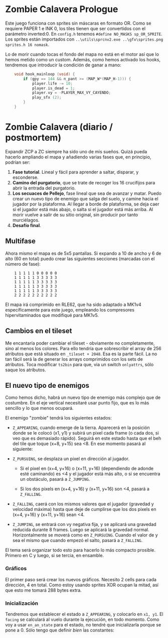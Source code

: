 # Zombie Calavera Prologue

Este juego funciona con sprites sin máscaras en formato OR. Como se requiere PAPER 1 e INK 0, los tiles tienen que ser convertidos con el parámetro inverted:0. En `config.h` tenemos `#define NO_MASKS sp_OR_SPRITE`. Los sprites están importados con `..\utils\sprcnv2.exe ..\gfx\sprites.png sprites.h 16 nomask`. 

Lo de morir cuando tocas el fondo del mapa no está en el motor así que lo hemos metido como un custom. Además, como hemos activado los hooks, tendremos que introducir la condición de ganar a mano:

```c
	void hook_mainloop (void) {
		if (gpy == 144 && n_pant >= (MAP_W*(MAP_H-1))) {
			player.life -= 10;
			player.is_dead = 1;
			player.vy = -PLAYER_MAX_VY_CAYENDO;
			play_sfx (2);
		}
	}
```

# Zombie Calavera (diario / postmortem)

Expandir ZCP a ZC siempre ha sido uno de mis sueños. Quizá pueda hacerlo ampliando el mapa y añadiendo varias fases que, en principio, podrían ser:

1. **Fase tutorial**. Lineal y fácil para aprender a saltar, disparar, y esconderse.
2. **Camino del purgatorio**, que se trate de recoger los 16 crucifijos para abrir la entrada del purgatorio.
3. **Los secuaces de Pellejo**, fase lineal que sea de avanzar y matar. Puedo crear un nuevo tipo de enemigo que salga del suelo, y camine hacia el jugador por la plataforma. Al llegar a borde de plataforma, se deja caer si el jugador está más abajo, o salta si el jugador está más arriba. Al morir vuelve a salir de su sitio original, sin producir por tanto murciélagos.
4. **Desafío final**.

## Multifase

Ahora mismo el mapa es de 5x5 pantallas. Si expando a 10 de ancho y 6 de alto (60 en total) puedo crear las siguientes secciones (marcadas con el número de fase): 

```
	1 1 1 1 1 0 0 0 0 0
	1 1 1 1 1 3 3 3 3 3
	1 1 1 1 1 3 3 3 3 3
	1 1 1 1 1 3 3 3 3 3
	1 1 1 1 1 3 3 3 3 3
	2 2 2 2 2 2 2 2 2 2
```

El mapa irá comprimido en RLE62, que ha sido adaptado a MK1v4 específicamente para este juego, empleando los compresores hipervitaminados que modifiqué para MK1v5.

## Cambios en el tileset

Me encantaría poder cambiar el tileset - obviamente no completamente, sino al menos los colores. Para ello tendría que sobrescribir el array de 256 atributos que está situado en `_tileset + 2048`. Esa es la parte fácil. La no tan fácil será la de generar los arrays comprimidos con los sets de atributos. Toca modificar `ts2bin` para que, via un switch `onlyattrs`, sólo saque los atributos.

## El nuevo tipo de enemigos

Como hemos dicho, habrá un nuevo tipo de enemigo más complejo que de costumbre. En el eje vertical necesitaré usar punto fijo, que es lo más sencillo y lo que menos ocupará. 

El enemigo "zombie" tendrá los siguientes estados:

* `Z_APPEARING`, cuando emerge de la tierra. Aparecerá en la posición donde se le colocó (x1, y1) y subirá un pixel cada frame (o cada dos, si veo que es demasiado rápido). Seguirá en este estado hasta que el beh del tile que toque (x+8, y+15) sea <8. En ese momento pasará al siguiente:

* `Z_PURSUING`, se desplaza un pixel en dirección al jugador. 

	* Si el pixel en (x+4, y+16) o (x+11, y+16) (dependiendo de adonde esté caminando) es <4 y el jugador está más alto, o si se encuentra un obstáculo, pasará a `Z_JUMPING`. 

	* Si los dos pixels en (x+4, y+16) y (x+11, y+16) son <4, pasará a `Z_FALLING`.

* `Z_FALLING`, caerá con los mismos valores que el jugador (gravedad y velocidad máxima) hasta que deje de cumplirse que los dos pixels en (x+4, y+16) y (x+11, y+16) sean <4.

* `Z_JUMPING`, se entrará con vy negativa fija, y se aplicará una gravedad reducida durante 8 frames. Luego se aplicará la gravedad normal. Horizontalmente se moverá como en `Z_PURSUING`. Cuando el valor de y sea el mismo que cuando empezó el salto, pasará a `Z_FALLING`.

El tema será organizar todo esto para hacerlo lo más compacto prosible. Primero en C y luego, si se tercia, en ensamble. 

### Gráficos

El primer paso será crear los nuevos gráficos. Necesito 2 cells para cada dirección, 4 en total. Como estoy usando sprites XOR ocupan la mitad, así que esto me tomará 288 bytes extra.

### Inicialización

Tendremos que establecer el estado a `Z_APPEARING`, y colocarlo en  `x1, y1`. El `facing` se calculará al vuelo durante la ejecución, en todo momento. Como voy a usar `en_an_state` para el estado, no tendré que inicializarla porque se pone a 0. Sólo tengo que definir *bien* las constantes:

```c

```


